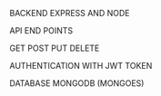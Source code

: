 BACKEND EXPRESS AND NODE

API END POINTS

GET
POST
PUT
DELETE


AUTHENTICATION WITH  JWT TOKEN


DATABASE MONGODB (MONGOES)

